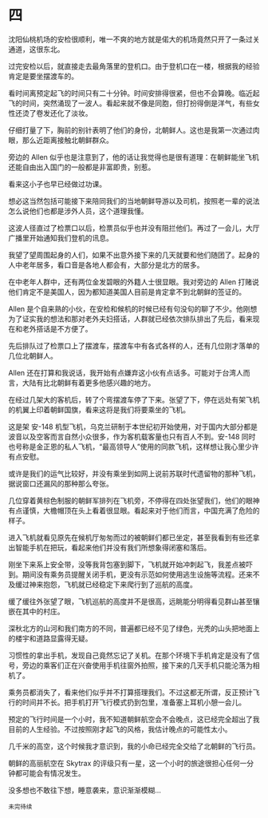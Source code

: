 # 四

沈阳仙桃机场的安检很顺利，唯一不爽的地方就是偌大的机场竟然只开了一条过关通道，这很东北。

过完安检以后，就直接走去最角落里的登机口。由于登机口在一楼，根据我的经验肯定是要坐摆渡车的。

看时间离预定起飞的时间只有二十分钟。时间安排得很紧，但也不会算晚。临近起飞的时间，突然涌现了一波人。看起来就不像是同胞，但打扮得倒是洋气，有些女性还烫了卷发还化了淡妆。

仔细打量了下，胸前的别针表明了他们的身份，北朝鲜人。这也是我第一次通过肉眼，那么近距离接触北朝鲜群众。

旁边的 Allen 似乎也是注意到了，他的话让我觉得也是很有道理：在朝鲜能坐飞机还能自由出入国门的一般都是非富即贵，别惹。

看来这小子也早已经做过功课。

想必这当然包括可能接下来陪同我们的当地朝鲜导游以及司机，按照老一辈的说法怎么说他们也都是涉外人员，这个道理我懂。

这波人径直过了检票口以后，检票员似乎也并没有阻拦他们。再过了一会儿，大厅广播里开始通知我们登机的讯息。

我望了望周围起身的人们，如果不出意外接下来的几天就要和他们随团了。起身的人中老年居多，看口音是各地人都会有，大部分是北方的居多。

在中老年人群中，还有两位金发碧眼的外籍人士很显眼。我对旁边的 Allen 打赌说他们肯定不是美国人，因为都知道美国人目前是肯定拿不到北朝鲜的签证的。

Allen 是个自来熟的小伙，在安检和候机的时候已经有句没句的聊了不少。他刚想为了证实我的想法和那对老外夫妇搭话，人群就已经依次排队排出了先后，看来现在和老外搭话是不方便了。

先后排队过了检票口上了摆渡车，摆渡车中有各式各样的人，还有几位刚才落单的几位北朝鲜人。

Allen 还在打算和我说话，我开始有点嫌弃这小伙有点话多。可能对于台湾人而言，大陆有比北朝鲜有着更多他感兴趣的地方。

在经过几架大的客机后，转了个弯摆渡车停了下来。张望了下，停在远处有架飞机的机翼上印着朝鲜国旗，看来这将是我们将要乘坐的飞机。

这是架 安-148 机型飞机，乌克兰研制于本世纪初开始使用，对于国内大部分都是波音以及空客而言自然小众很多，作为客机载客量也只有百人不到。安-148 同时也号称是金正恩的私人飞机，“最高领导人”使用的同款飞机，这样想让我心里少许有点安慰。

或许是我们的运气比较好，并没有乘坐到如网上说前苏联时代遗留物的那种飞机，据说窗口还漏风的那种那么夸张。

几位穿着黄棕色制服的朝鲜军排列在飞机旁，不停得在四处张望我们，他们的眼神有点谨慎，大檐帽顶在头上看着很显眼。看起来对于他们而言，中国充满了危险的样子。

进入飞机就看见原先在候机厅匆匆而过的被朝鲜们都已坐定，甚至我看到有些还拿出智能手机在把玩，看起来他们并没有我们所想象得闭塞和落后。

刚坐下来系上安全带，没等我背包塞到脚下，飞机就开始冲刺起飞，我差点被吓到。期间没有乘务员提醒关闭手机，更没有示范如何使用逃生设施等流程。还来不及缓过神来抱怨，飞机就已经稳定下来爬行到了巡航的高度。

缓了缓往外张望了眼，飞机巡航的高度并不是很高，远眺能分明得看见群山甚至镶嵌在其中的村庄。

深秋北方的山河和我们南方的不同，普遍都已经不见了绿色，光秃的山头把地面上的楼宇和道路显露得无疑。

习惯性的拿出手机，发现自己竟然忘记了关机。在那个环境下手机肯定是没有了信号，旁边的乘客们正在兴奋使用手机往窗外拍照，接下来的几天手机只能沦落为相机了。

乘务员都消失了，看来他们似乎并不打算搭理我们。不过这都无所谓，反正预计飞行的时间并不长。把手机打开飞行模式扔到包里，准备塞上耳机小憩一会儿。

预定的飞行时间是一个小时，我不知道朝鲜航空会不会晚点，这已经完全超出了我目前的人生经验。不过按照刚才起飞的风格，我估计晚点的可能性太小。

几千米的高空，这个时候我才意识到，我的小命已经完全交给了北朝鲜的飞行员。

朝鲜的高丽航空在 Skytrax 的评级只有一星，这一个小时的旅途很担心任何一分钟都可能会有情况发生。

没多想也不敢往下想，睡意袭来，意识渐渐模糊…

`未完待续`
